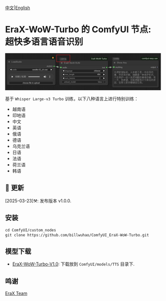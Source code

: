 [中文](README-CN.md)|[English](README.md)

# EraX-WoW-Turbo 的 ComfyUI 节点: 超快多语言语音识别

![](https://github.com/billwuhao/ComfyUI_EraX-WoW-Turbo/blob/main/images/2025-03-23_06-38-22.png)

基于 `Whisper Large-v3 Turbo` 训练，以下八种语言上进行特别训练：

- 越南语
- 印地语
- 中文
- 英语
- 俄语
- 德语
- 乌克兰语
- 日语
- 法语
- 荷兰语
- 韩语

## 📣 更新

[2025-03-23]⚒️: 发布版本 v1.0.0. 

## 安装

```
cd ComfyUI/custom_nodes
git clone https://github.com/billwuhao/ComfyUI_EraX-WoW-Turbo.git
```

## 模型下载

- [EraX-WoW-Turbo-V1.0](https://huggingface.co/erax-ai/EraX-WoW-Turbo-V1.0): 下载放到 `ComfyUI/models/TTS` 目录下.

## 鸣谢

[EraX Team](https://huggingface.co/erax-ai/EraX-WoW-Turbo-V1.0)